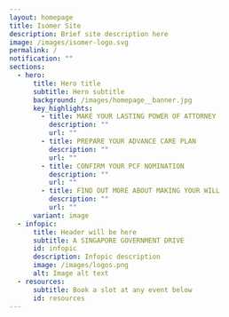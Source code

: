 ```yaml
---
layout: homepage
title: Isomer Site
description: Brief site description here
image: /images/isomer-logo.svg
permalink: /
notification: ""
sections:
  - hero:
      title: Hero title
      subtitle: Hero subtitle
      background: /images/homepage__banner.jpg
      key_highlights:
        - title: MAKE YOUR LASTING POWER OF ATTORNEY
          description: ""
          url: ""
        - title: PREPARE YOUR ADVANCE CARE PLAN
          description: ""
          url: ""
        - title: CONFIRM YOUR PCF NOMINATION
          description: ""
          url: ""
        - title: FIND OUT MORE ABOUT MAKING YOUR WILL
          description: ""
          url: ""
      variant: image
  - infopic:
      title: Header will be here
      subtitle: A SINGAPORE GOVERNMENT DRIVE
      id: infopic
      description: Infopic description
      image: /images/logos.png
      alt: Image alt text
  - resources:
      subtitle: Book a slot at any event below
      id: resources
---
```

